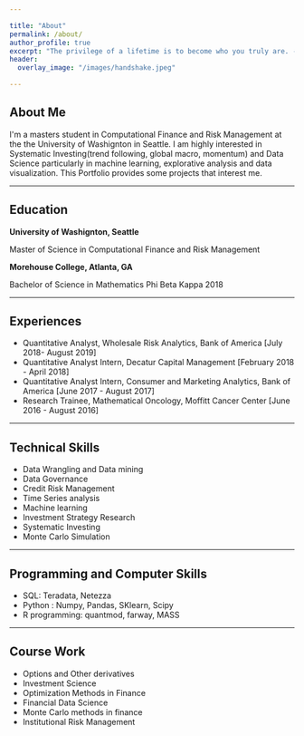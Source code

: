 ```yaml
---

title: "About"
permalink: /about/
author_profile: true
excerpt: "The privilege of a lifetime is to become who you truly are. - Carl Jung"
header:
  overlay_image: "/images/handshake.jpeg"

---
```

## About Me
  I'm a masters student in Computational Finance and Risk Management at the the University of Washignton in Seattle. I am highly interested in Systematic Investing(trend following, global macro, momentum) and Data Science particularly in machine learning, explorative analysis and data visualization. This Portfolio provides some projects that interest me.

---------------------------------------------------------------------------------------------------------------------------------------------
## Education
**University of Washignton, Seattle**

Master of Science in Computational Finance and Risk Management

**Morehouse College, Atlanta, GA**

Bachelor of Science in Mathematics
Phi Beta Kappa 2018

-----------------------------------------------------------------------------------------------------------------------------------------------
## Experiences
- Quantitative Analyst, Wholesale Risk Analytics, Bank of America [July 2018- August 2019]
- Quantitative Analyst Intern, Decatur Capital Management [February 2018 - April 2018]
- Quantitative Analyst Intern, Consumer and Marketing Analytics, Bank of America [June 2017 - August 2017]
- Research Trainee, Mathematical Oncology, Moffitt Cancer Center [June 2016 - August 2016]

----------------------------------------------------------------------------------------------------------------------------------------------
## Technical Skills
- Data Wrangling and Data mining
- Data Governance
- Credit Risk Management
- Time Series analysis
- Machine learning
- Investment Strategy Research
- Systematic Investing
- Monte Carlo Simulation
---------------------------------------------------------------------------------------------------------------------------------------------
## Programming and Computer Skills
- SQL: Teradata, Netezza
- Python : Numpy, Pandas, SKlearn, Scipy
- R programming: quantmod, farway, MASS

-------------------------------------------------------------------------------------------------------------------------------
## Course Work
- Options and Other derivatives
- Investment Science
- Optimization Methods in Finance
- Financial Data Science
- Monte Carlo methods in finance
- Institutional Risk Management
